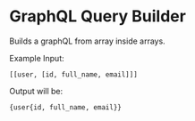 # GraphQL Query Builder

Builds a graphQL from array inside arrays.

Example Input:

`[[user, [id, full_name, email]]]`

Output will be:

`{user{id, full_name, email}}`

